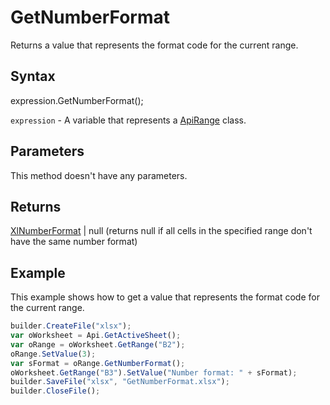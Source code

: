 # GetNumberFormat

Returns a value that represents the format code for the current range.

## Syntax

expression.GetNumberFormat();

`expression` - A variable that represents a [ApiRange](../ApiRange.md) class.

## Parameters

This method doesn't have any parameters.

## Returns

[XlNumberFormat](../../../Enumerations/XlNumberFormat.md) &#124; null (returns null if all cells in the specified range don't have the same number format)

## Example

This example shows how to get a value that represents the format code for the current range.

```javascript
builder.CreateFile("xlsx");
var oWorksheet = Api.GetActiveSheet();
var oRange = oWorksheet.GetRange("B2");
oRange.SetValue(3);
var sFormat = oRange.GetNumberFormat();
oWorksheet.GetRange("B3").SetValue("Number format: " + sFormat);
builder.SaveFile("xlsx", "GetNumberFormat.xlsx");
builder.CloseFile();
```